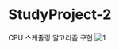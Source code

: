 # StudyProject-2
CPU 스케줄링 알고리즘 구현
![1](https://user-images.githubusercontent.com/76520025/116522988-b79ca780-a910-11eb-8cca-9fb0876bff53.JPG)
